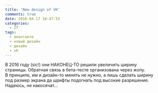 ```yaml
---
title: 'New design of VK'
comments: true
date: 2016-04-17 10:47:53
categories:
  - IT
tags:
  - вконтакте
  - новый дизайн
  - дизайн
  - vk
---
```


<p>В&nbsp;2016 году (sic!) они <nobr>НАКОНЕЦ-ТО</nobr> решили увеличить ширину страницы. Обратная связь в&nbsp;<nobr>бета-тесте</nobr> организована через жопу. В&nbsp;принципе, им&nbsp;и&nbsp;<nobr>дизайн-то</nobr> менять не&nbsp;нужно, а&nbsp;лишь сделать ширину под размер экрана да&nbsp;шрифты подогнать под высокие разрешения. Надеюсь, не&nbsp;накосячат&hellip;</p>
